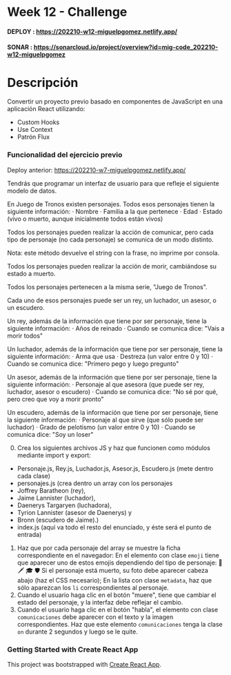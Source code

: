 # Week 12 - Challenge

#### DEPLOY : https://202210-w12-miguelpgomez.netlify.app/

#### SONAR : https://sonarcloud.io/project/overview?id=mig-code_202210-w12-miguelpgomez

# Descripción

Convertir un proyecto previo basado en componentes de JavaScript en una aplicación React utilizando:

-   Custom Hooks
-   Use Context
-   Patrón Flux

### Funcionalidad del ejercicio previo

Deploy anterior: https://202210-w7-miguelpgomez.netlify.app/

Tendrás que programar un interfaz de usuario para que refleje el siguiente modelo de datos.

En Juego de Tronos existen personajes. Todos esos personajes tienen la siguiente información: · Nombre · Familia a la que pertenece · Edad · Estado (vivo o muerto, aunque inicialmente todos están vivos)

Todos los personajes pueden realizar la acción de comunicar, pero cada tipo de personaje (no cada personaje) se comunica de un modo distinto.

Nota: este método devuelve el string con la frase, no imprime por consola.

Todos los personajes pueden realizar la acción de morir, cambiándose su estado a muerto.

Todos los personajes pertenecen a la misma serie, "Juego de Tronos".

Cada uno de esos personajes puede ser un rey, un luchador, un asesor, o un escudero.

Un rey, además de la información que tiene por ser personaje, tiene la siguiente información: · Años de reinado · Cuando se comunica dice: "Vais a morir todos"

Un luchador, además de la información que tiene por ser personaje, tiene la siguiente información: · Arma que usa · Destreza (un valor entre 0 y 10) · Cuando se comunica dice: "Primero pego y luego pregunto"

Un asesor, además de la información que tiene por ser personaje, tiene la siguiente información: · Personaje al que asesora (que puede ser rey, luchador, asesor o escudero) · Cuando se comunica dice: "No sé por qué, pero creo que voy a morir pronto"

Un escudero, además de la información que tiene por ser personaje, tiene la siguiente información: · Personaje al que sirve (que sólo puede ser luchador) · Grado de pelotismo (un valor entre 0 y 10) · Cuando se comunica dice: "Soy un loser"

0. Crea los siguientes archivos JS y haz que funcionen como módulos mediante import y export:

-   Personaje.js, Rey.js, Luchador.js, Asesor.js, Escudero.js (mete dentro cada clase)
-   personajes.js (crea dentro un array con los personajes
-   Joffrey Baratheon (rey),
-   Jaime Lannister (luchador),
-   Daenerys Targaryen (luchadora),
-   Tyrion Lannister (asesor de Daenerys) y
-   Bronn (escudero de Jaime).)
-   index.js (aquí va todo el resto del enunciado, y éste será el punto de entrada)

1.  Haz que por cada personaje del array se muestre la ficha correspondiente en el navegador:
    En el elemento con clase `emoji` tiene que aparecer uno de estos emojis dependiendo del tipo de personaje: 👑 🗡 🎓 🛡
    Si el personaje está muerto, su foto debe aparecer cabeza abajo (haz el CSS necesario);
    En la lista con clase `metadata`, haz que sólo aparezcan los `li` correspondientes al personaje.
2.  Cuando el usuario haga clic en el botón "muere", tiene que cambiar el estado del personaje, y la interfaz debe reflejar el cambio.
3.  Cuando el usuario haga clic en el botón "habla", el elemento con clase `comunicaciones` debe aparecer con el texto y la imagen correspondientes.
    Haz que este elemento `comunicaciones` tenga la clase `on` durante 2 segundos y luego se le quite.

### Getting Started with Create React App

This project was bootstrapped with [Create React App](https://github.com/facebook/create-react-app).
